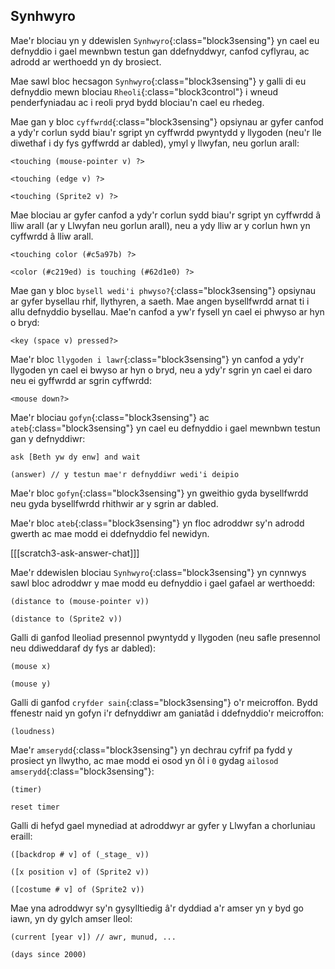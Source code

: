 ## Synhwyro

Mae'r blociau yn y ddewislen `Synhwyro`{:class="block3sensing"} yn cael eu defnyddio i gael mewnbwn testun gan ddefnyddwyr, canfod cyflyrau, ac adrodd ar werthoedd yn dy brosiect.

Mae sawl bloc hecsagon `Synhwyro`{:class="block3sensing"} y galli di eu defnyddio mewn blociau `Rheoli`{:class="block3control"} i wneud penderfyniadau ac i reoli pryd bydd blociau'n cael eu rhedeg.

Mae gan y bloc `cyffwrdd`{:class="block3sensing"} opsiynau ar gyfer canfod a ydy'r corlun sydd biau'r sgript yn cyffwrdd pwyntydd y llygoden (neu'r lle diwethaf i dy fys gyffwrdd ar dabled), ymyl y llwyfan, neu gorlun arall:

```blocks3
<touching (mouse-pointer v) ?>

<touching (edge v) ?>

<touching (Sprite2 v) ?>
```

Mae blociau ar gyfer canfod a ydy'r corlun sydd biau'r sgript yn cyffwrdd â lliw arall (ar y Llwyfan neu gorlun arall), neu a ydy lliw ar y corlun hwn yn cyffwrdd â lliw arall.

```blocks3
<touching color (#c5a97b) ?>

<color (#c219ed) is touching (#62d1e0) ?>
```

Mae gan y bloc `bysell wedi'i phwyso?`{:class="block3sensing"} opsiynau ar gyfer bysellau rhif, llythyren, a saeth. Mae angen bysellfwrdd arnat ti i allu defnyddio bysellau. Mae'n canfod a yw'r fysell yn cael ei phwyso ar hyn o bryd:

```blocks3
<key (space v) pressed?>
```

Mae'r bloc `llygoden i lawr`{:class="block3sensing"} yn canfod a ydy'r llygoden yn cael ei bwyso ar hyn o bryd, neu a ydy'r sgrin yn cael ei daro neu ei gyffwrdd ar sgrin cyffwrdd:

```blocks3
<mouse down?>
```

Mae'r blociau `gofyn`{:class="block3sensing"} ac `ateb`{:class="block3sensing"} yn cael eu defnyddio i gael mewnbwn testun gan y defnyddiwr:

```blocks3
ask [Beth yw dy enw] and wait

(answer) // y testun mae'r defnyddiwr wedi'i deipio 
```

Mae'r bloc `gofyn`{:class="block3sensing"} yn gweithio gyda bysellfwrdd neu gyda bysellfwrdd rhithwir ar y sgrin ar dabled.

Mae'r bloc `ateb`{:class="block3sensing"} yn floc adroddwr sy'n adrodd gwerth ac mae modd ei ddefnyddio fel newidyn.

[[[scratch3-ask-answer-chat]]]

Mae'r ddewislen blociau `Synhwyro`{:class="block3sensing"} yn cynnwys sawl bloc adroddwr y mae modd eu defnyddio i gael gafael ar werthoedd:

```blocks3
(distance to (mouse-pointer v))

(distance to (Sprite2 v))
```

Galli di ganfod lleoliad presennol pwyntydd y llygoden (neu safle presennol neu ddiweddaraf dy fys ar dabled):

```blocks3
(mouse x)

(mouse y)
```

Galli di ganfod `cryfder sain`{:class="block3sensing"} o'r meicroffon. Bydd ffenestr naid yn gofyn i'r defnyddiwr am ganiatâd i ddefnyddio'r meicroffon:

```blocks3
(loudness)
```

Mae'r `amserydd`{:class="block3sensing"} yn dechrau cyfrif pa fydd y prosiect yn llwytho, ac mae modd ei osod yn ôl i `0` gydag `ailosod amserydd`{:class="block3sensing"}:

```blocks3
(timer)

reset timer
```

Galli di hefyd gael mynediad at adroddwyr ar gyfer y Llwyfan a chorluniau eraill:

```blocks3
([backdrop # v] of (_stage_ v))

([x position v] of (Sprite2 v))

([costume # v] of (Sprite2 v))
```

Mae yna adroddwyr sy'n gysylltiedig â'r dyddiad a'r amser yn y byd go iawn, yn dy gylch amser lleol:

```blocks3
(current [year v]) // awr, munud, ...

(days since 2000)
```


